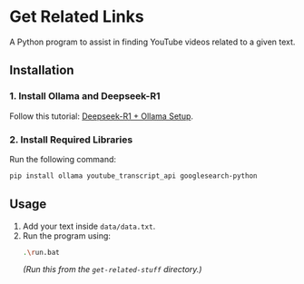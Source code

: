 # **Get Related Links**  
A Python program to assist in finding YouTube videos related to a given text.  

## **Installation**  

### **1. Install Ollama and Deepseek-R1**  
Follow this tutorial: [Deepseek-R1 + Ollama Setup](https://www.datacamp.com/tutorial/deepseek-r1-ollama).  

### **2. Install Required Libraries**  
Run the following command:  
```sh
pip install ollama youtube_transcript_api googlesearch-python
```

## **Usage**  
1. Add your text inside `data/data.txt`.  
2. Run the program using:  
   ```sh
   .\run.bat
   ```
   *(Run this from the `get-related-stuff` directory.)*  

